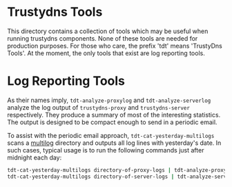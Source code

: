 # Trustydns Tools

This directory contains a collection of tools which may be useful when running trustydns
components. None of these tools are needed for production purposes. For those who care, the prefix
'tdt' means 'TrustyDns Tools'. At the moment, the only tools that exist are log reporting tools.

# Log Reporting Tools

As their names imply, `tdt-analyze-proxylog` and `tdt-analyze-serverlog` analyze the log output of
`trustydns-proxy` and `trustydns-server` respectively. They produce a summary of most of the
interesting statistics. The output is designed to be compact enough to send in a periodic email.

To assist with the periodic email approach, `tdt-cat-yesterday-multilogs` scans a
[multilog](http://cr.yp.to/daemontools/multilog.html) directory and outputs all log lines with
yesterday's date. In such cases, typical usage is to run the following commands just after midnight
each day:

```sh
tdt-cat-yesterday-multilogs directory-of-proxy-logs | tdt-analyze-proxylog | mail -s "trustydns-proxy Status" root
tdt-cat-yesterday-multilogs directory-of-server-logs | tdt-analyze-serverlog | mail -s "trustydns-proxy Status" root
```

